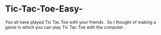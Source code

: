 # Tic-Tac-Toe-Easy-
You all have played Tic Tac Toe with your friends . So I thought of making a game in which you can play Tic Tac Toe with the computer .
